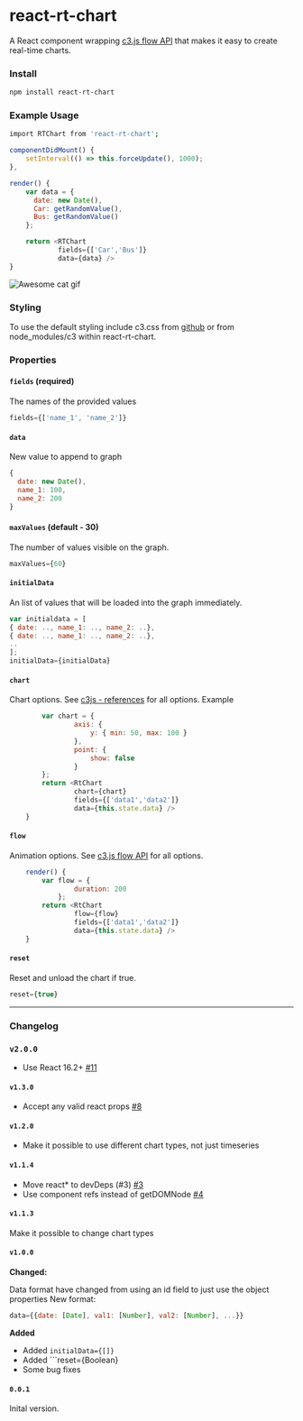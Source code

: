 react-rt-chart
===
A React component wrapping [c3.js flow API](http://c3js.org/samples/api_flow.html) that makes it easy to create real-time charts.

### Install
```bash
npm install react-rt-chart
```

### Example Usage

```bash
import RTChart from 'react-rt-chart';
```

```javascript
componentDidMount() {
    setInterval(() => this.forceUpdate(), 1000);
},

render() {
    var data = {
      date: new Date(),
      Car: getRandomValue(),
      Bus: getRandomValue()
    };

    return <RTChart
            fields={['Car','Bus']}
            data={data} />
}
```
![Awesome cat gif](http://imgur.com/BgABXwt.gif)

### Styling

To use the default styling include c3.css from [github](https://github.com/masayuki0812/c3/blob/master/c3.css) or from node_modules/c3 within react-rt-chart.

### Properties

#### `fields` (required)

The names of the provided values

```javascript
fields={['name_1', 'name_2']}
```

#### `data`
New value to append to graph

```javascript
{
  date: new Date(),
  name_1: 100,
  name_2: 200
}
```
#### `maxValues` (default - 30)
The number of values visible on the graph.
```javascript
maxValues={60}
```
#### `initialData`
An list of values that will be loaded into the graph immediately.

```javascript
var initialdata = [
{ date: .., name_1: .., name_2: ..},
{ date: .., name_1: .., name_2: ..},
..
];
initialData={initialData}
```
#### `chart`
Chart options. See [c3js - references](http://c3js.org/reference.html) for all options.
Example
```javascript
        var chart = {
                axis: {
                    y: { min: 50, max: 100 }
                },
                point: {
                    show: false
                }
        };
        return <RtChart
                chart={chart}
                fields={['data1','data2']}
                data={this.state.data} />
    }
```
#### `flow`
Animation options. See [c3.js flow API](http://c3js.org/reference.html#api-flow) for all options.

```javascript
    render() {
        var flow = {
                duration: 200
            };
        return <RtChart
                flow={flow}
                fields={['data1','data2']}
                data={this.state.data} />
    }
```

#### `reset`

Reset and unload the chart if true.

```javascript
reset={true}
```
---

### Changelog

### `v2.0.0`

- Use React 16.2+ [#11](https://github.com/emilmork/react-rt-chart/pull/11)

#### `v1.3.0`

- Accept any valid react props [#8](https://github.com/emilmork/react-rt-chart/pull/8)

#### `v1.2.0`

- Make it possible to use different chart types, not just timeseries

#### `v1.1.4`

- Move react* to devDeps (#3) [#3](https://github.com/emilmork/react-rt-chart/pull/3)
- Use component refs instead of getDOMNode [#4](https://github.com/emilmork/react-rt-chart/pull/4)

#### `v1.1.3`

Make it possible to change chart types

#### `v1.0.0`

**Changed:**

Data format have changed from using an id field to just use the object properties
New format:
```javascript
data={{date: [Date], val1: [Number], val2: [Number], ...}}
```
**Added**
- Added ```initialData={[]}```
- Added ```reset={Boolean}
- Some bug fixes

#### `0.0.1`

Inital version.

